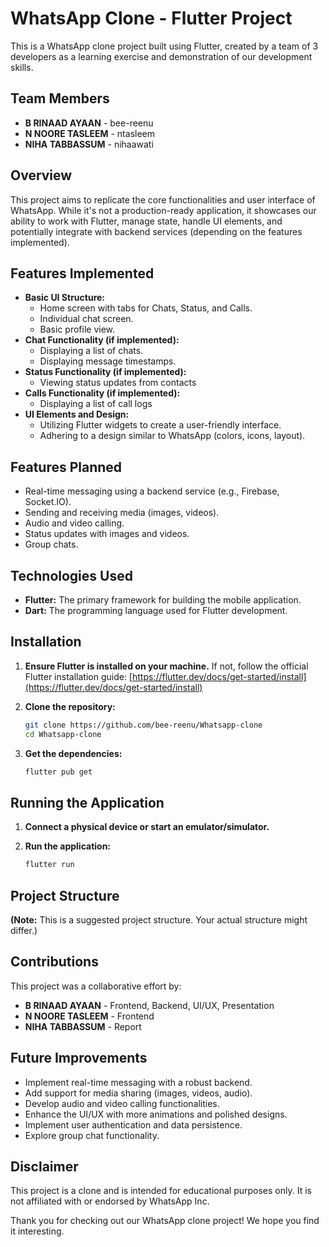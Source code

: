 # WhatsApp Clone - Flutter Project

This is a WhatsApp clone project built using Flutter, created by a team of 3 developers as a learning exercise and demonstration of our development skills.

## Team Members

- **B RINAAD AYAAN** - bee-reenu
- **N NOORE TASLEEM** - ntasleem
- **NIHA TABBASSUM** - nihaawati

## Overview

This project aims to replicate the core functionalities and user interface of WhatsApp. While it's not a production-ready application, it showcases our ability to work with Flutter, manage state, handle UI elements, and potentially integrate with backend services (depending on the features implemented).

## Features Implemented

- **Basic UI Structure:**
  - Home screen with tabs for Chats, Status, and Calls.
  - Individual chat screen.
  - Basic profile view.
- **Chat Functionality (if implemented):**
  - Displaying a list of chats.
  - Displaying message timestamps.
- **Status Functionality (if implemented):**
  - Viewing status updates from contacts
- **Calls Functionality (if implemented):**
  - Displaying a list of call logs
- **UI Elements and Design:**
  - Utilizing Flutter widgets to create a user-friendly interface.
  - Adhering to a design similar to WhatsApp (colors, icons, layout).

## Features Planned

- Real-time messaging using a backend service (e.g., Firebase, Socket.IO).
- Sending and receiving media (images, videos).
- Audio and video calling.
- Status updates with images and videos.
- Group chats.

## Technologies Used

- **Flutter:** The primary framework for building the mobile application.
- **Dart:** The programming language used for Flutter development.

## Installation

1.  **Ensure Flutter is installed on your machine.** If not, follow the official Flutter installation guide: [https://flutter.dev/docs/get-started/install](https://flutter.dev/docs/get-started/install)

2.  **Clone the repository:**

    ```bash
    git clone https://github.com/bee-reenu/Whatsapp-clone
    cd Whatsapp-clone
    ```

3.  **Get the dependencies:**
    ```bash
    flutter pub get
    ```

## Running the Application

1.  **Connect a physical device or start an emulator/simulator.**

2.  **Run the application:**
    ```bash
    flutter run
    ```

## Project Structure

**(Note:** This is a suggested project structure. Your actual structure might differ.)

## Contributions

This project was a collaborative effort by:

- **B RINAAD AYAAN** - Frontend, Backend, UI/UX, Presentation
- **N NOORE TASLEEM** - Frontend
- **NIHA TABBASSUM** - Report

## Future Improvements

- Implement real-time messaging with a robust backend.
- Add support for media sharing (images, videos, audio).
- Develop audio and video calling functionalities.
- Enhance the UI/UX with more animations and polished designs.
- Implement user authentication and data persistence.
- Explore group chat functionality.

## Disclaimer

This project is a clone and is intended for educational purposes only. It is not affiliated with or endorsed by WhatsApp Inc.

Thank you for checking out our WhatsApp clone project! We hope you find it interesting.
